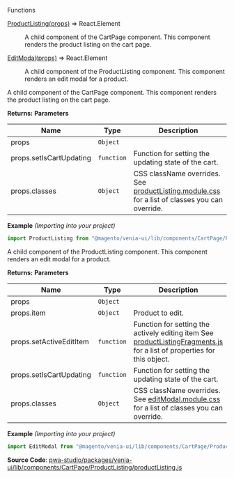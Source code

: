 
Functions

<dl>
<dt><a href="#ProductListing">ProductListing(props)</a> ⇒ <inlineCode>React.Element</inlineCode></dt>
<dd>

A child component of the CartPage component.
This component renders the product listing on the cart page.

</dd>
<dt><a href="#EditModal">EditModal(props)</a> ⇒ <inlineCode>React.Element</inlineCode></dt>
<dd>

A child component of the ProductListing component.
This component renders an edit modal for a product.

</dd>
</dl>

A child component of the CartPage component.
This component renders the product listing on the cart page.

**Returns:**
**Parameters**

| Name | Type | Description |
| --- | --- | --- |
| props | `Object` |  |
| props.setIsCartUpdating | `function` | Function for setting the updating state of the cart. |
| props.classes | `Object` | CSS className overrides. See [productListing.module.css](https://github.com/magento/pwa-studio/blob/develop/packages/venia-ui/lib/components/CartPage/ProductListing/productListing.module.css) for a list of classes you can override. |

**Example** *(Importing into your project)*  

```js
import ProductListing from "@magento/venia-ui/lib/components/CartPage/ProductListing";
```

A child component of the ProductListing component.
This component renders an edit modal for a product.

**Returns:**
**Parameters**

| Name | Type | Description |
| --- | --- | --- |
| props | `Object` |  |
| props.item | `Object` | Product to edit. |
| props.setActiveEditItem | `function` | Function for setting the actively editing item See [productListingFragments.js](https://github.com/magento/pwa-studio/blob/develop/packages/venia-ui/lib/components/CartPage/ProductListing/productListingFragments.js) for a list of properties for this object. |
| props.setIsCartUpdating | `function` | Function for setting the updating state of the cart. |
| props.classes | `Object` | CSS className overrides. See [editModal.module.css](https://github.com/magento/pwa-studio/blob/develop/packages/venia-ui/lib/components/CartPage/ProductListing/EditModal/editModal.module.css) for a list of classes you can override. |

**Example** *(Importing into your project)*  

```js
import EditModal from "@magento/venia-ui/lib/components/CartPage/ProductListing/EditModal";
```

**Source Code**: [pwa-studio/packages/venia-ui/lib/components/CartPage/ProductListing/productListing.js](https://github.com/magento/pwa-studio/blob/develop/packages/venia-ui/lib/components/CartPage/ProductListing/productListing.js)
